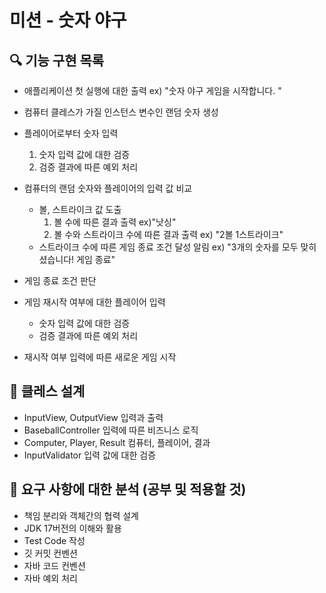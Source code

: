 # 미션 - 숫자 야구


## 🔍 기능 구현 목록
- 애플리케이션 첫 실행에 대한 출력 ex) "숫자 야구 게임을 시작합니다.
  "
- 컴퓨터 클레스가 가질 인스턴스 변수인 랜덤 숫자 생성
- 플레이어로부터 숫자 입력
  1. 숫자 입력 값에 대한 검증 
  2. 검증 결과에 따른 예외 처리 
- 컴퓨터의 랜덤 숫자와 플레이어의 입력 값 비교
  - 볼, 스트라이크 값 도출
       1. 볼 수에 따른 결과 출력 ex)"낫싱"
       2. 볼 수와 스트라이크 수에 따른 결과 출력 ex) "2볼 1스트라이크"
  - 스트라이크 수에 따른 게임 종료 조건 달성 알림 ex) "3개의 숫자를 모두 맞히셨습니다! 게임 종료"

- 게임 종료 조건 판단 
- 게임 재시작 여부에 대한 플레이어 입력 
  - 숫자 입력 값에 대한 검증
  - 검증 결과에 따른 예외 처리
- 재시작 여부 입력에 따른 새로운 게임 시작 

## 📒 클레스 설계 
- InputView, OutputView 입력과 출력
- BaseballController 입력에 따른 비즈니스 로직 
- Computer, Player, Result 컴퓨터, 플레이어, 결과 
- InputValidator 입력 값에 대한 검증 

## 🤔 요구 사항에 대한 분석 (공부 및 적용할 것) 
- 책임 분리와 객체간의 협력 설계 
- JDK 17버전의 이해와 활용 
- Test Code 작성 
- 깃 커밋 컨벤션 
- 자바 코드 컨벤션 
- 자바 예외 처리 

